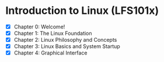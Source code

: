 # Introduction to Linux (LFS101x)

- [x] Chapter 0: Welcome!
- [x] Chapter 1: The Linux Foundation
- [x] Chapter 2: Linux Philosophy and Concepts
- [x] Chapter 3: Linux Basics and System Startup
- [x] Chapter 4: Graphical Interface
